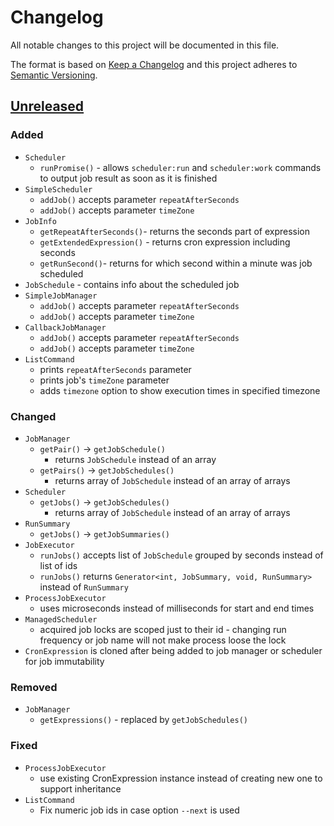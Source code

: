 # Changelog

All notable changes to this project will be documented in this file.

The format is based on [Keep a Changelog](http://keepachangelog.com/en/1.0.0/)
and this project adheres to [Semantic Versioning](http://semver.org/spec/v2.0.0.html).

## [Unreleased](https://github.com/orisai/scheduler/compare/1.0.0...v2.x)

### Added

- `Scheduler`
	- `runPromise()` - allows `scheduler:run` and `scheduler:work` commands to output job result as soon as it is
	  finished
- `SimpleScheduler`
	- `addJob()` accepts parameter `repeatAfterSeconds`
	- `addJob()` accepts parameter `timeZone`
- `JobInfo`
	- `getRepeatAfterSeconds()`- returns the seconds part of expression
	- `getExtendedExpression()` - returns cron expression including seconds
	- `getRunSecond()`- returns for which second within a minute was job scheduled
- `JobSchedule` - contains info about the scheduled job
- `SimpleJobManager`
	- `addJob()` accepts parameter `repeatAfterSeconds`
	- `addJob()` accepts parameter `timeZone`
- `CallbackJobManager`
	- `addJob()` accepts parameter `repeatAfterSeconds`
	- `addJob()` accepts parameter `timeZone`
- `ListCommand`
	- prints `repeatAfterSeconds` parameter
	- prints job's `timeZone` parameter
	- adds `timezone` option to show execution times in specified timezone

### Changed

- `JobManager`
	- `getPair()` -> `getJobSchedule()`
		- returns `JobSchedule` instead of an array
	- `getPairs()` -> `getJobSchedules()`
		- returns array of `JobSchedule` instead of an array of arrays
- `Scheduler`
	- `getJobs()` -> `getJobSchedules()`
		- returns array of `JobSchedule` instead of an array of arrays
- `RunSummary`
	- `getJobs()` -> `getJobSummaries()`
- `JobExecutor`
	- `runJobs()` accepts list of `JobSchedule` grouped by seconds instead of list of ids
	- `runJobs()` returns `Generator<int, JobSummary, void, RunSummary>` instead of `RunSummary`
- `ProcessJobExecutor`
	- uses microseconds instead of milliseconds for start and end times
- `ManagedScheduler`
	- acquired job locks are scoped just to their id - changing run frequency or job name will not make process loose
	  the lock
- `CronExpression` is cloned after being added to job manager or scheduler for job immutability

### Removed

- `JobManager`
	- `getExpressions()` - replaced by `getJobSchedules()`

### Fixed

- `ProcessJobExecutor`
	- use existing CronExpression instance instead of creating new one to support inheritance
- `ListCommand`
	- Fix numeric job ids in case option `--next` is used
